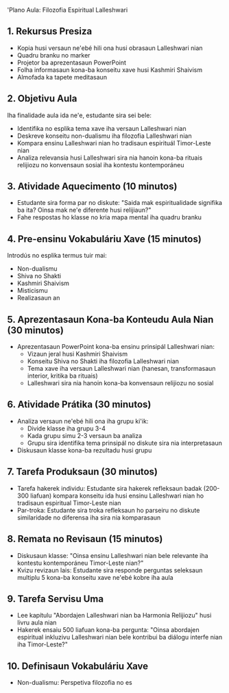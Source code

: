 'Plano Aula: Filozofia Espiritual Lalleshwari

## 1. Rekursus Presiza

- Kopia husi versaun ne'ebé hili ona husi obrasaun Lalleshwari nian
- Quadru branku no marker
- Projetor ba aprezentasaun PowerPoint
- Folha informasaun kona-ba konseitu xave husi Kashmiri Shaivism
- Almofada ka tapete meditasaun

## 2. Objetivu Aula

Iha finalidade aula ida ne'e, estudante sira sei bele:
- Identifika no esplika tema xave iha versaun Lalleshwari nian
- Deskreve konseitu non-dualismu iha filozofia Lalleshwari nian
- Kompara ensinu Lalleshwari nian ho tradisaun espirituál Timor-Leste nian
- Analiza relevansia husi Lalleshwari sira nia hanoin kona-ba rituais relijiozu no konvensaun sosial iha kontestu kontemporáneu

## 3. Atividade Aquecimento (10 minutos)

- Estudante sira forma par no diskute: "Saida mak espiritualidade signifika ba ita? Oinsa mak ne'e diferente husi relijiaun?"
- Fahe respostas ho klasse no kria mapa mental iha quadru branku

## 4. Pre-ensinu Vokabuláriu Xave (15 minutos)

Introdús no esplika termus tuir mai:
- Non-dualismu
- Shiva no Shakti
- Kashmiri Shaivism
- Misticismu
- Realizasaun an

## 5. Aprezentasaun Kona-ba Konteudu Aula Nian (30 minutos)

- Aprezentasaun PowerPoint kona-ba ensinu prinsipál Lalleshwari nian:
  - Vizaun jeral husi Kashmiri Shaivism
  - Konseitu Shiva no Shakti iha filozofia Lalleshwari nian
  - Tema xave iha versaun Lalleshwari nian (hanesan, transformasaun interior, kritika ba rituais)
  - Lalleshwari sira nia hanoin kona-ba konvensaun relijiozu no sosial

## 6. Atividade Prátika (30 minutos)

- Analiza versaun ne'ebé hili ona iha grupu ki'ik:
  - Divide klasse iha grupu 3-4
  - Kada grupu simu 2-3 versaun ba analiza
  - Grupu sira identifika tema prinsipál no diskute sira nia interpretasaun
- Diskusaun klasse kona-ba rezultadu husi grupu

## 7. Tarefa Produksaun (30 minutos)

- Tarefa hakerek individu: Estudante sira hakerek refleksaun badak (200-300 liafuan) kompara konseitu ida husi ensinu Lalleshwari nian ho tradisaun espiritual Timor-Leste nian
- Par-troka: Estudante sira troka refleksaun ho parseiru no diskute similaridade no diferensa iha sira nia komparasaun

## 8. Remata no Revisaun (15 minutos)

- Diskusaun klasse: "Oinsa ensinu Lalleshwari nian bele relevante iha kontestu kontemporáneu Timor-Leste nian?"
- Kvizu revizaun lais: Estudante sira responde perguntas seleksaun multiplu 5 kona-ba konseitu xave ne'ebé kobre iha aula

## 9. Tarefa Servisu Uma

- Lee kapítulu "Abordajen Lalleshwari nian ba Harmonia Relijiozu" husi livru aula nian
- Hakerek ensaiu 500 liafuan kona-ba pergunta: "Oinsa abordajen espiritual inkluzivu Lalleshwari nian bele kontribui ba diálogu interfe nian iha Timor-Leste?"

## 10. Definisaun Vokabuláriu Xave

- Non-dualismu: Perspetiva filozofia no es